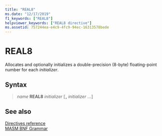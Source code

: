 ```yaml
---
title: "REAL8"
ms.date: "12/17/2019"
f1_keywords: ["REAL8"]
helpviewer_keywords: ["REAL8 directive"]
ms.assetid: 757244ea-e4c9-4fc9-94ec-16313578bede
---
```

# REAL8

Allocates and optionally initializes a double-precision (8-byte) floating-point number for each *initializer*.

## Syntax

> *name* **REAL8** *initializer* ⟦__,__ *initializer* ...⟧

## See also

[Directives reference](../../assembler/masm/directives-reference.md)<br/>
[MASM BNF Grammar](masm-bnf-grammar.md)
